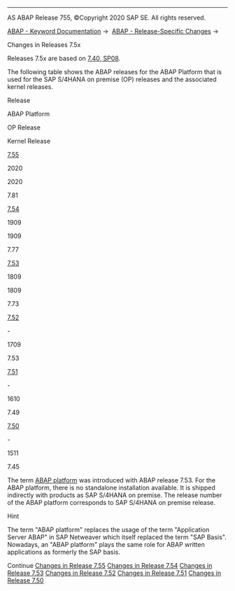   

* * *

AS ABAP Release 755, ©Copyright 2020 SAP SE. All rights reserved.

[ABAP - Keyword Documentation](javascript:call_link\('abenabap.htm'\)) →  [ABAP - Release-Specific Changes](javascript:call_link\('abennews.htm'\)) → 

Changes in Releases 7.5x

Releases 7.5x are based on [7.40, SP08](javascript:call_link\('abennews-740_sp08.htm'\)).

The following table shows the ABAP releases for the ABAP Platform that is used for the SAP S/4HANA on premise (OP) releases and the associated kernel releases.

Release

ABAP Platform

OP Release

Kernel Release

[7.55](javascript:call_link\('abennews-755.htm'\))

2020

2020

7.81

[7.54](javascript:call_link\('abennews-754.htm'\))

1909

1909

7.77

[7.53](javascript:call_link\('abennews-753.htm'\))

1809

1809

7.73

[7.52](javascript:call_link\('abennews-752.htm'\))

\-

1709

7.53

[7.51](javascript:call_link\('abennews-751.htm'\))

\-

1610

7.49

[7.50](javascript:call_link\('abennews-750.htm'\))

\-

1511

7.45

The term [ABAP platform](javascript:call_link\('abenabap_platform_glosry.htm'\) "Glossary Entry") was introduced with ABAP release 7.53. For the ABAP platform, there is no standalone installation available. It is shipped indirectly with products as SAP S/4HANA on premise. The release number of the ABAP platform corresponds to SAP S/4HANA on premise release.

Hint

The term "ABAP platform" replaces the usage of the term "Application Server ABAP" in SAP Netweaver which itself replaced the term "SAP Basis". Nowadays, an "ABAP platform" plays the same role for ABAP written applications as formerly the SAP basis.

Continue
[Changes in Release 7.55](javascript:call_link\('abennews-755.htm'\))
[Changes in Release 7.54](javascript:call_link\('abennews-754.htm'\))
[Changes in Release 7.53](javascript:call_link\('abennews-753.htm'\))
[Changes in Release 7.52](javascript:call_link\('abennews-752.htm'\))
[Changes in Release 7.51](javascript:call_link\('abennews-751.htm'\))
[Changes in Release 7.50](javascript:call_link\('abennews-750.htm'\))
